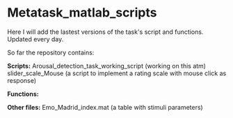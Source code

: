 # Metatask_matlab_scripts
Here I will add the lastest versions of the task's script and functions. Updated every day.

So far the repository contains:

**Scripts:**
Arousal_detection_task_working_script (working on this atm)
slider_scale_Mouse (a script to implement a rating scale with mouse click as response)
  
**Functions:**


**Other files:**
Emo_Madrid_index.mat (a table with stimuli parameters)
